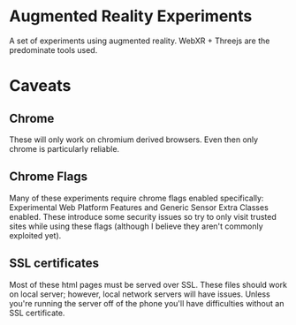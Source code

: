 # Augmented Reality Experiments
A set of experiments using augmented reality. WebXR + Threejs are the predominate tools used.

# Caveats

## Chrome
These will only work on chromium derived browsers. Even then only chrome is particularly reliable.

## Chrome Flags
Many of these experiments require chrome flags enabled specifically: Experimental Web Platform Features and Generic Sensor Extra Classes enabled. These introduce some security issues so try to only visit trusted sites while using these flags (although I believe they aren't commonly exploited yet).

## SSL certificates
Most of these html pages must be served over SSL. These files should work on local server; however, local network servers will have issues. Unless you're running the server off of the phone you'll have difficulties without an SSL certificate.
